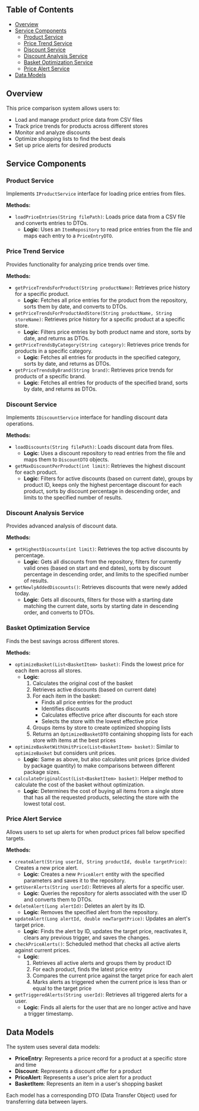 ## Table of Contents

- [Overview](#overview)
- [Service Components](#service-components)
  - [Product Service](#product-service)
  - [Price Trend Service](#price-trend-service)
  - [Discount Service](#discount-service)
  - [Discount Analysis Service](#discount-analysis-service)
  - [Basket Optimization Service](#basket-optimization-service)
  - [Price Alert Service](#price-alert-service)
- [Data Models](#data-models)

## Overview

This price comparison system allows users to:

- Load and manage product price data from CSV files
- Track price trends for products across different stores
- Monitor and analyze discounts
- Optimize shopping lists to find the best deals
- Set up price alerts for desired products

## Service Components

### Product Service

Implements `IProductService` interface for loading price entries from files.

**Methods:**

- `loadPriceEntries(String filePath)`: Loads price data from a CSV file and converts entries to DTOs.
  - **Logic**: Uses an `ItemRepository` to read price entries from the file and maps each entry to a `PriceEntryDTO`.

### Price Trend Service

Provides functionality for analyzing price trends over time.

**Methods:**

- `getPriceTrendsForProduct(String productName)`: Retrieves price history for a specific product.
  - **Logic**: Fetches all price entries for the product from the repository, sorts them by date, and converts to DTOs.
- `getPriceTrendsForProductAndStore(String productName, String storeName)`: Retrieves price history for a specific product at a specific store.
  - **Logic**: Filters price entries by both product name and store, sorts by date, and returns as DTOs.
- `getPriceTrendsByCategory(String category)`: Retrieves price trends for products in a specific category.
  - **Logic**: Fetches all entries for products in the specified category, sorts by date, and returns as DTOs.
- `getPriceTrendsByBrand(String brand)`: Retrieves price trends for products of a specific brand.
  - **Logic**: Fetches all entries for products of the specified brand, sorts by date, and returns as DTOs.

### Discount Service

Implements `IDiscountService` interface for handling discount data operations.

**Methods:**

- `loadDiscounts(String filePath)`: Loads discount data from files.
  - **Logic**: Uses a discount repository to read entries from the file and maps them to `DiscountDTO` objects.
- `getMaxDiscountPerProduct(int limit)`: Retrieves the highest discount for each product.
  - **Logic**: Filters for active discounts (based on current date), groups by product ID, keeps only the highest percentage discount for each product, sorts by discount percentage in descending order, and limits to the specified number of results.

### Discount Analysis Service

Provides advanced analysis of discount data.

**Methods:**

- `getHighestDiscounts(int limit)`: Retrieves the top active discounts by percentage.
  - **Logic**: Gets all discounts from the repository, filters for currently valid ones (based on start and end dates), sorts by discount percentage in descending order, and limits to the specified number of results.
- `getNewlyAddedDiscounts()`: Retrieves discounts that were newly added today.
  - **Logic**: Gets all discounts, filters for those with a starting date matching the current date, sorts by starting date in descending order, and converts to DTOs.

### Basket Optimization Service

Finds the best savings across different stores.

**Methods:**

- `optimizeBasket(List<BasketItem> basket)`: Finds the lowest price for each item across all stores.
  - **Logic**:
    1. Calculates the original cost of the basket
    2. Retrieves active discounts (based on current date)
    3. For each item in the basket:
       - Finds all price entries for the product
       - Identifies discounts
       - Calculates effective price after discounts for each store
       - Selects the store with the lowest effective price
    4. Groups items by store to create optimized shopping lists
    5. Returns an `OptimizedBasketDTO` containing shopping lists for each store with items at the best prices
- `optimizeBasketWithUnitPrice(List<BasketItem> basket)`: Similar to `optimizeBasket` but considers unit prices.
  - **Logic**: Same as above, but also calculates unit prices (price divided by package quantity) to make comparisons between different package sizes.
- `calculateOriginalCost(List<BasketItem> basket)`: Helper method to calculate the cost of the basket without optimization.
  - **Logic**: Determines the cost of buying all items from a single store that has all the requested products, selecting the store with the lowest total cost.

### Price Alert Service

Allows users to set up alerts for when product prices fall below specified targets.

**Methods:**

- `createAlert(String userId, String productId, double targetPrice)`: Creates a new price alert.
  - **Logic**: Creates a new `PriceAlert` entity with the specified parameters and saves it to the repository.
- `getUserAlerts(String userId)`: Retrieves all alerts for a specific user.
  - **Logic**: Queries the repository for alerts associated with the user ID and converts them to DTOs.
- `deleteAlert(Long alertId)`: Deletes an alert by its ID.
  - **Logic**: Removes the specified alert from the repository.
- `updateAlert(Long alertId, double newTargetPrice)`: Updates an alert's target price.
  - **Logic**: Finds the alert by ID, updates the target price, reactivates it, clears any previous trigger, and saves the changes.
- `checkPriceAlerts()`: Scheduled method that checks all active alerts against current prices.
  - **Logic**:
    1. Retrieves all active alerts and groups them by product ID
    2. For each product, finds the latest price entry
    3. Compares the current price against the target price for each alert
    4. Marks alerts as triggered when the current price is less than or equal to the target price
- `getTriggeredAlerts(String userId)`: Retrieves all triggered alerts for a user.
  - **Logic**: Finds all alerts for the user that are no longer active and have a trigger timestamp.

## Data Models

The system uses several data models:

- **PriceEntry**: Represents a price record for a product at a specific store and time
- **Discount**: Represents a discount offer for a product
- **PriceAlert**: Represents a user's price alert for a product
- **BasketItem**: Represents an item in a user's shopping basket

Each model has a corresponding DTO (Data Transfer Object) used for transferring data between layers.
